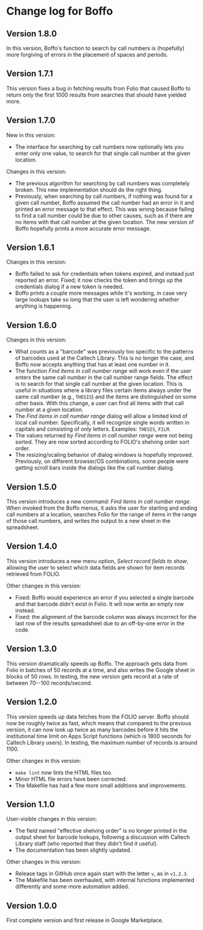 # Change log for Boffo

## Version 1.8.0

In this version, Boffo's function to search by call numbers is (hopefully) more forgiving of errors in the placement of spaces and periods.


## Version 1.7.1

This version fixes a bug in fetching results from Folio that caused Boffo to return only the first 1000 results from searches that should have yielded more.


## Version 1.7.0

New in this version:
* The interface for searching by call numbers now optionally lets you enter only one value, to search for that single call number at the given location.

Changes in this version:
* The previous algorithm for searching by call numbers was completely broken. This new implementation should do the right thing.
* Previously, when searching by call numbers, if nothing was found for a given call number, Boffo assumed the call number had an error in it and printed an error message to that effect. This was wrong because failing to find a call number could be due to other causes, such as if there are no items with that call number at the given location. The new version of Boffo hopefully prints a more accurate error message.


## Version 1.6.1

Changes in this version:
* Boffo failed to ask for credentials when tokens expired, and instead just reported an error. Fixed; it now checks the token and brings up the credentials dialog if a new token is needed.
* Boffo prints a couple more messages while it's working, in case very large lookups take so long that the user is left wondering whether anything is happening.


## Version 1.6.0

Changes in this version:
* What counts as a "barcode" was previously too specific to the patterns of barcodes used at the Caltech Library. This is no longer the case, and Boffo now accepts anything that has at least one number in it.
* The function _Find items in call number range_ will work even if the user enters the same call number in the call number range fields. The effect is to search for that single call number at the given location. This is useful in situations where a library files certain items always under the same call number (e.g., `THESIS`) and the items are distinguished on some other basis. With this change, a user can find all items with that call number at a given location.
* The _Find items in call number range_ dialog will allow a limited kind of local call number. Specifically, it will recognize single words written in capitals and consisting of only letters. Examples: `THESIS`, `FILM`.
* The values returned by _Find items in call number range_ were not being sorted. They are now sorted according to FOLIO's shelving order sort order.
* The resizing/scaling behavior of dialog windows is hopefully improved. Previously, on different browser/OS combinations, some people were getting scroll bars inside the dialogs like the call number dialog.


## Version 1.5.0

This version introduces a new command: _Find items in call number range_. When invoked from the Boffo menus, it asks the user for starting and ending call numbers at a location, searches Folio for the range of items in the range of those call numbers, and writes the output to a new sheet in the spreadsheet.


## Version 1.4.0

This version introduces a new menu option, _Select record fields to show_, allowing the user to select which data fields are shown for item records retrieved from FOLIO.

Other changes in this version:
* Fixed: Boffo would experience an error if you selected a single barcode and that barcode didn't exist in Folio. It will now write an empty row instead.
* Fixed: the alignment of the barcode column was always incorrect for the last row of the results spreadsheet due to an off-by-one error in the code.


## Version 1.3.0

This version dramatically speeds up Boffo. The approach gets data from Folio in batches of 50 records at a time, and also writes the Google sheet in blocks of 50 rows. In testing, the new version gets record at a rate of between 70--100 records/second.


## Version 1.2.0

This version speeds up data fetches from the FOLIO server. Boffo should now be roughly twice as fast, which means that compared to the previous version, it can now look up twice as many barcodes before it hits the institutional time limit on Apps Script functions (which is 1800 seconds for Caltech Library users). In testing, the maximum number of records is around 1100.

Other changes in this version:
* `make lint` now lints the HTML files too.
* Minor HTML file errors have been corrected.
* The Makefile has had a few more small additions and improvements.


## Version 1.1.0

User-visible changes in this version:
* The field named "effective shelving order" is no longer printed in the output sheet for barcode lookups, following a discussion with Caltech Library staff (who reported that they didn't find it useful).
* The documentation has been slightly updated.

Other changes in this version:
* Release tags in GitHub once again start with the letter `v`, as in `v1.2.3`.
* The Makefile has been overhauled, with internal functions implemented differently and some more automation added.


## Version 1.0.0

First complete version and first release in Google Marketplace.
